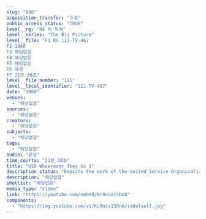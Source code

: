 ```yaml
---
slug: "686"
acquisition_transfer: "수집"
public_access_status: "TRUE"
level__rg: "R4 빅 픽쳐"
level__series: "The Big Picture"
level__file: "F1 RG 111-TV-467
F2 1960
F3 해당없음
F4 해당없음
F5 해당없음
F6 유성
F7 21분 38초"
level__file_number: "111"
level__local_identifier: "111-TV-467"
date: "1960"
venues: 
  - "해당없음"
sources: 
  - "해당없음"
creators: 
  - "해당없음"
subjects: 
  - "해당없음"
tags: 
  - "해당없음"
audio: "유성"
time_courts: "21분 38초"
title: "USO Whaerever They Go 1"
description_status: "Depicts the work of the United Service Organization. Features many shows business 'greats', including: Bob Hope, Joe E. Brown, and Edward G. Robinson."
description: "해당없음"
shotlist: "해당없음"
media_type: "video"
link: "https://youtube.com/embed/Kc9nsx1SDnA"
components: 
  - "https://img.youtube.com/vi/Kc9nsx1SDnA/sddefault.jpg"
---
```

